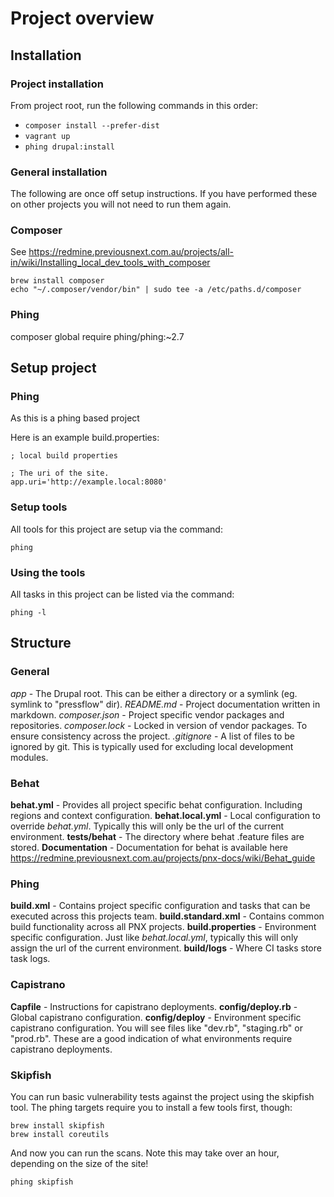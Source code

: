 # Project overview

## Installation

### Project installation

From project root, run the following commands in this order:

* ```composer install --prefer-dist```
* ```vagrant up```
* ```phing drupal:install```

### General installation

The following are once off setup instructions. If you have performed these on other projects you will not need to run them again.

### Composer

See https://redmine.previousnext.com.au/projects/all-in/wiki/Installing_local_dev_tools_with_composer

```
brew install composer
echo "~/.composer/vendor/bin" | sudo tee -a /etc/paths.d/composer
```

### Phing

composer global require phing/phing:~2.7

## Setup project

### Phing

As this is a phing based project 

Here is an example build.properties:

```
; local build properties

; The uri of the site.
app.uri='http://example.local:8080'
```

### Setup tools

All tools for this project are setup via the command:

```
phing
```

### Using the tools

All tasks in this project can be listed via the command:

```
phing -l
```

## Structure

### General

*app* - The Drupal root. This can be either a directory or a symlink (eg. symlink to "pressflow" dir).
*README.md* - Project documentation written in markdown.
*composer.json* - Project specific vendor packages and repositories.
*composer.lock* - Locked in version of vendor packages. To ensure consistency across the project.
*.gitignore* - A list of files to be ignored by git. This is typically used for excluding local development modules.

### Behat 

**behat.yml** - Provides all project specific behat configuration. Including regions and context configuration.
**behat.local.yml** - Local configuration to override *behat.yml*. Typically this will only be the url of the current environment.
**tests/behat** - The directory where behat .feature files are stored.
**Documentation** - Documentation for behat is available here https://redmine.previousnext.com.au/projects/pnx-docs/wiki/Behat_guide

### Phing

**build.xml** - Contains project specific configuration and tasks that can be executed across this projects team.
**build.standard.xml** - Contains common build functionality across all PNX projects.
**build.properties** - Environment specific configuration. Just like *behat.local.yml*, typically this will only assign the url of the current environment.
**build/logs** - Where CI tasks store task logs.

### Capistrano

**Capfile** - Instructions for capistrano deployments.
**config/deploy.rb** - Global capistrano configuration.
**config/deploy** - Environment specific capistrano configuration. You will see files like "dev.rb", "staging.rb" or "prod.rb". These are a good indication of what environments require capistrano deployments.

### Skipfish

You can run basic vulnerability tests against the project using the skipfish tool. The phing targets require you to install a few tools first, though:

```
brew install skipfish
brew install coreutils
```

And now you can run the scans. Note this may take over an hour, depending on the size of the site!

```
phing skipfish
```
